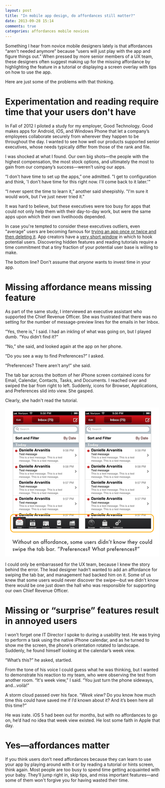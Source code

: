 ```yaml
---
layout: post
title: "In mobile app design, do affordances still matter?"
date: 2013-09-28 15:14
comments: true
categories: affordances mobile novices
---
```


Something I hear from novice mobile designers lately is that affordances “aren't needed anymore” because “users will just play with the app and figure things out.” When pressed by more senior members of a UX team, these designers often suggest making up for the missing affordance by highlighting the feature in a tutorial or displaying a screen overlay with tips on how to use the app.

Here are just some of the problems with that thinking.

# Experimentation and reading require time that your users don't have

In Fall of 2012 I piloted a study for my employer, Good Technology. Good makes apps for Android, iOS, and Windows Phone that let a company’s employees collaborate securely from wherever they happen to be throughout the day. I wanted to see how well our products supported senior executives, whose needs typically differ from those of the rank and file.

I was shocked at what I found. Our own big shots—the people with the highest compensation, the most stock options, and ultimately the most to gain from our company’s success—weren’t using our apps.

“I don't have time to set up the apps,” one admitted. "I get to configuration and think, 'I don't have time for this right now. I'll come back to it later.'"

“I never spent the time to learn it,” another said sheepishly. "I'm sure it would work, but I've just never tried it."

It was hard to believe, but these executives were too busy for apps that could not only help them with their day-to-day work, but were the same apps upon which their own livelihoods depended.

In case you're tempted to consider these executives outliers, even "average" users are becoming famous for <a href="http://usatoday30.usatoday.com/MONEY/usaedition/2012-01-31-App-Love-is-Fleeting_ST_U.htm">trying an app once or twice and then deleting it</a>. App creators have a <a href="http://www.nuance.com/ucmprod/groups/enterprise/@web-enus/documents/collateral/nc_020218.pdf">very short window</a> in which to hook potential users. Discovering hidden features and reading tutorials require a time commitment that a tiny fraction of your potential user base is willing to make.

The bottom line? Don't assume that *anyone* wants to invest time in your app.

# Missing affordance means missing feature

As part of the same study, I interviewed an executive assistant who supported the Chief Revenue Officer. She was frustrated that there was no setting for the number of message-preview lines for the emails in her Inbox.

“Yes, there is,” I said. I had an inkling of what was going on, but I played dumb. “You didn’t find it?”

“No,” she said, and looked again at the app on her phone.

“Do you see a way to find Preferences?” I asked.

“Preferences? There aren't any!” she said.

The tab bar across the bottom of her iPhone screen contained icons for Email, Calendar, Contacts, Tasks, and Documents. I reached over and swiped the bar from right to left. Suddenly, icons for Browser, Applications, and Preferences slid into view. She gasped.

Clearly, she hadn't read the tutorial.

<img src="/../images/blogImages/navbar.png" alt="screenshot" title="Oops" />

I could only be embarrassed for the UX team, because I knew the story behind the error. The lead designer hadn’t wanted to add an affordance for swiping the tab bar, and management had backed him on it. Some of us knew that some users would never discover the swipe—but we didn't know there would be one just down the hall who was responsible for supporting our own Chief Revenue Officer.

# Missing or “surprise” features result in annoyed users

I won’t forget one IT Director I spoke to during a usability test. He was trying to perform a task using the native iPhone calendar, and as he turned to show me the screen, the phone’s orientation rotated to landscape. Suddenly, he found himself looking at the calendar’s week view.

“What’s this?” he asked, startled.

From the tone of his voice I could guess what he was thinking, but I wanted to demonstrate his reaction to my team, who were observing the test from another room. “It's week view,” I said. “You just turn the phone sideways, and…voilà!”

A storm cloud passed over his face. “*Week view?* Do you know how much time this could have saved me if I’d known about it? And it’s been here all this time?”

He was irate. iOS 5 had been out for months, but with no affordances to go on, he’d had no idea that week view existed. He lost some faith in Apple that day.

# Yes—affordances matter

If you think users don’t need affordances because they can learn to use your app by playing around with it or by reading a tutorial or hints screen, think again. Most people are too busy to spend time getting acquainted with your baby. They’ll jump right in, skip tips, and miss important features—and some of them won't forgive you for having wasted their time.